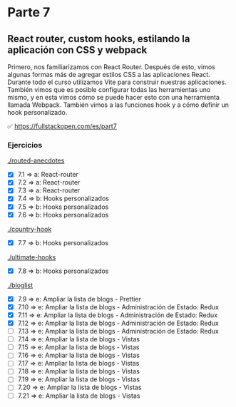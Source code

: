 # Parte 7

## React router, custom hooks, estilando la aplicación con CSS y webpack

Primero, nos familiarizamos con React Router. Después de esto, vimos algunas formas más de agregar estilos CSS a las aplicaciones React. Durante todo el curso utilizamos Vite para construir nuestras aplicaciones. También vimos que es posible configurar todas las herramientas uno mismo, y en esta vimos cómo se puede hacer esto con una herramienta llamada Webpack. También vimos a las funciones hook y a cómo definir un hook personalizado.

✅ https://fullstackopen.com/es/part7

### Ejercicios

[./routed-anecdotes](https://github.com/ignacioFernandezJeansalle/fullstackopen-part7/tree/main/routed-anecdotes)

- [x] 7.1 => a: React-router
- [x] 7.2 => a: React-router
- [x] 7.3 => a: React-router
- [x] 7.4 => b: Hooks personalizados
- [x] 7.5 => b: Hooks personalizados
- [x] 7.6 => b: Hooks personalizados

[./country-hook](https://github.com/ignacioFernandezJeansalle/fullstackopen-part7/tree/main/country-hook)

- [x] 7.7 => b: Hooks personalizados

[./ultimate-hooks](https://github.com/ignacioFernandezJeansalle/fullstackopen-part7/tree/main/ultimate-hooks)

- [x] 7.8 => b: Hooks personalizados

[./bloglist](https://github.com/ignacioFernandezJeansalle/fullstackopen-part7/tree/main/bloglist)

- [x] 7.9 => e: Ampliar la lista de blogs - Prettier
- [x] 7.10 => e: Ampliar la lista de blogs - Administración de Estado: Redux
- [x] 7.11 => e: Ampliar la lista de blogs - Administración de Estado: Redux
- [x] 7.12 => e: Ampliar la lista de blogs - Administración de Estado: Redux
- [ ] 7.13 => e: Ampliar la lista de blogs - Administración de Estado: Redux
- [ ] 7.14 => e: Ampliar la lista de blogs - Vistas
- [ ] 7.15 => e: Ampliar la lista de blogs - Vistas
- [ ] 7.16 => e: Ampliar la lista de blogs - Vistas
- [ ] 7.17 => e: Ampliar la lista de blogs - Vistas
- [ ] 7.18 => e: Ampliar la lista de blogs - Vistas
- [ ] 7.19 => e: Ampliar la lista de blogs - Vistas
- [ ] 7.20 => e: Ampliar la lista de blogs - Vistas
- [ ] 7.21 => e: Ampliar la lista de blogs - Vistas
